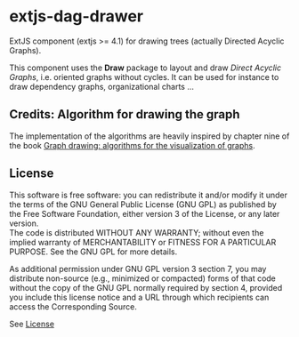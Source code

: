 extjs-dag-drawer
================
ExtJS component (extjs >= 4.1) for drawing trees (actually Directed Acyclic Graphs).

This component uses the **Draw** package to layout and draw *Direct Acyclic Graphs*, i.e. oriented graphs without cycles.
It can be used for instance to draw dependency graphs, organizational charts ...

## Credits: Algorithm for drawing the graph

The implementation of the algorithms are heavily inspired by chapter nine of the book [Graph drawing:
algorithms for the visualization of graphs](http://books.google.com/books/about/Graph_drawing.html?id=Dt4eAQAAIAAJ&redir_esc=y).

## License

This software is free software: you can
redistribute it and/or modify it under the terms of the GNU
General Public License (GNU GPL) as published by the Free Software
Foundation, either version 3 of the License, or any later version.  
The code is distributed WITHOUT ANY WARRANTY;
without even the implied warranty of MERCHANTABILITY or FITNESS
FOR A PARTICULAR PURPOSE.  See the GNU GPL for more details.

As additional permission under GNU GPL version 3 section 7, you
may distribute non-source (e.g., minimized or compacted) forms of
that code without the copy of the GNU GPL normally required by
section 4, provided you include this license notice and a URL
through which recipients can access the Corresponding Source.

See [License](COPYING)